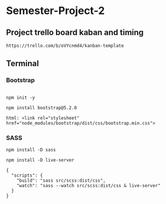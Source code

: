 <!-- metroid
metroid@stud.noroff.no metroid123-->

<!-- "eyJhbGciOiJIUzI1NiIsInR5cCI6IkpXVCJ9.eyJpZCI6ODM1LCJuYW1lIjoiaGFsbGFiYWxsYSIsImVtYWlsIjoiaGFsbGFiYWxsYUBzdHVkLm5vcm9mZi5ubyIsImF2YXRhciI6bnVsbCwiYmFubmVyIjpudWxsLCJpYXQiOjE2Njk3MjM4MDR9.XJJQSSGw4JD_vU5E9dH1eDcaeTUEFk4GDmUzwZb2cko" -->

# Semester-Project-2

## Project trello board kaban and timing

```
https://trello.com/b/oVYcnmd4/kanban-template

```

## Terminal

### Bootstrap

```

npm init -y

npm install bootstrap@5.2.0

html: <link rel="stylesheet" href="node_modules/bootstrap/dist/css/bootstrap.min.css">

```

### SASS

```
npm install -D sass

npm install -D live-server

{
  "scripts": {
    "build": "sass src/scss:dist/css",
    "watch": "sass --watch src/scss:dist/css & live-server"
  }
}
```
